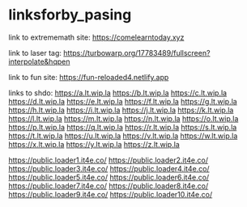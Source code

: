 # linksforby_pasing
link to extrememath site: https://comelearntoday.xyz





link to laser tag: https://turbowarp.org/17783489/fullscreen?interpolate&hqpen





link to fun site: https://fun-reloaded4.netlify.app






links to shdo: https://a.lt.wip.la https://b.lt.wip.la https://c.lt.wip.la https://d.lt.wip.la https://e.lt.wip.la https://f.lt.wip.la https://g.lt.wip.la https://h.lt.wip.la https://i.lt.wip.la https://j.lt.wip.la https://k.lt.wip.la https://l.lt.wip.la https://m.lt.wip.la https://n.lt.wip.la https://o.lt.wip.la https://p.lt.wip.la https://q.lt.wip.la https://r.lt.wip.la https://s.lt.wip.la https://t.lt.wip.la https://u.lt.wip.la https://v.lt.wip.la https://w.lt.wip.la https://x.lt.wip.la https://y.lt.wip.la https://z.lt.wip.la






https://public.loader1.it4e.co/ https://public.loader2.it4e.co/ https://public.loader3.it4e.co/ https://public.loader4.it4e.co/ https://public.loader5.it4e.co/ https://public.loader6.it4e.co/ https://public.loader7.it4e.co/ https://public.loader8.it4e.co/ https://public.loader9.it4e.co/ https://public.loader10.it4e.co/
